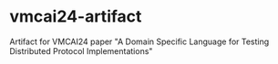 # vmcai24-artifact
Artifact for VMCAI24 paper "A Domain Specific Language for Testing Distributed Protocol Implementations"
